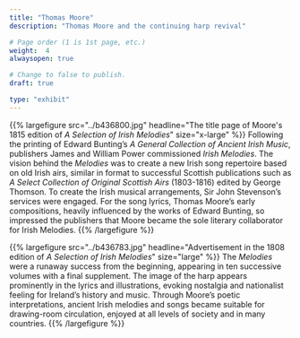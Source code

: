 ```yaml
---
title: "Thomas Moore"
description: "Thomas Moore and the continuing harp revival"

# Page order (1 is 1st page, etc.)
weight:  4
alwaysopen: true

# Change to false to publish.
draft: true

type: "exhibit"
---
```


{{% largefigure src="../b436800.jpg" headline="The title page of Moore's 1815 edition of *A Selection of Irish Melodies*" size="x-large" %}}
Following the printing of Edward Bunting’s *A General Collection of Ancient Irish Music*, publishers James and William Power commissioned *Irish Melodies*. The vision behind the *Melodies* was to create a new Irish song repertoire based on old Irish airs, similar in format to successful Scottish publications such as *A Select Collection of Original Scottish Airs* (1803-1816) edited by George Thomson. To create the Irish musical arrangements, Sir John Stevenson’s services were engaged. For the song lyrics, Thomas Moore’s early compositions, heavily influenced by the works of Edward Bunting, so impressed the publishers that Moore became the sole literary collaborator for Irish Melodies.
{{% /largefigure %}}

{{% largefigure src="../b436783.jpg" headline="Advertisement in the 1808 edition of *A Selection of Irish Melodies*" size="large" %}}
The *Melodies* were a runaway success from the beginning, appearing in ten successive volumes with a final supplement. The image of the harp appears prominently in the lyrics and illustrations, evoking nostalgia and nationalist feeling for Ireland’s history and music. Through Moore’s poetic interpretations, ancient Irish melodies and songs became suitable for drawing-room circulation, enjoyed at all levels of society and in many countries.
{{% /largefigure %}}
